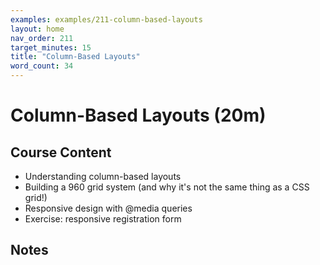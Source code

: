 ```yaml
---
examples: examples/211-column-based-layouts
layout: home
nav_order: 211
target_minutes: 15
title: "Column-Based Layouts"
word_count: 34
---
```

# Column-Based Layouts (20m)

## Course Content

- Understanding column-based layouts
- Building a 960 grid system (and why it's not the same thing as a CSS grid!)
- Responsive design with @media queries
- Exercise: responsive registration form

## Notes













